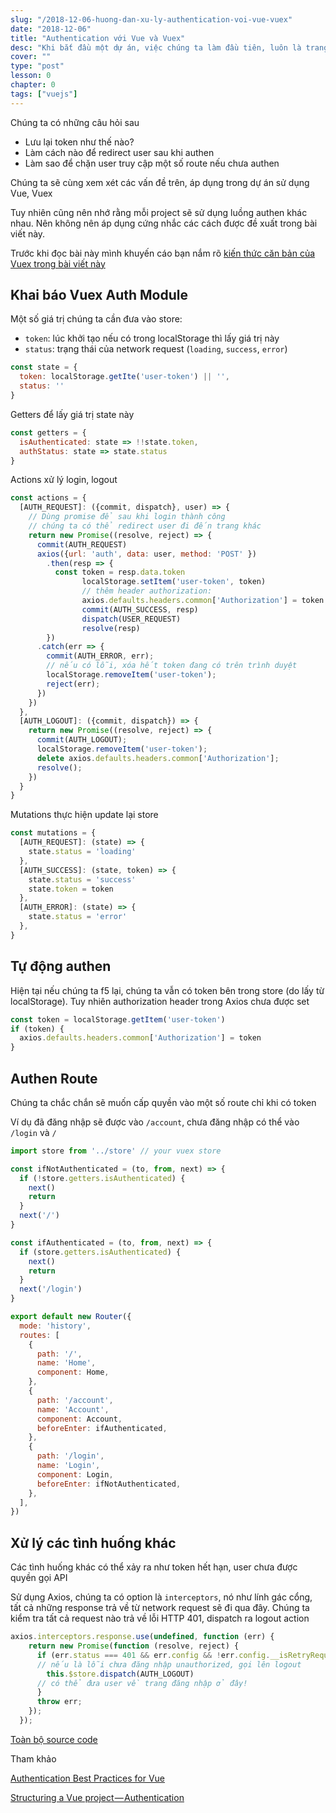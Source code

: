 ```yaml
---
slug: "/2018-12-06-huong-dan-xu-ly-authentication-voi-vue-vuex"
date: "2018-12-06"
title: "Authentication với Vue và Vuex"
desc: "Khi bắt đầu một dự án, việc chúng ta làm đầu tiên, luôn là trang đăng ký đăng nhập, hoặc gọi là xử lý luồng authen cho ngầu."
cover: ""
type: "post"
lesson: 0
chapter: 0
tags: ["vuejs"]
---
```



Chúng ta có những câu hỏi sau

- Lưu lại token như thế nào?
- Làm cách nào để redirect user sau khi authen
- Làm sao để chặn user truy cập một số route nếu chưa authen

Chúng ta sẽ cùng xem xét các vấn đề trên, áp dụng trong dự án sử dụng Vue, Vuex

Tuy nhiên cũng nên nhớ rằng mỗi project sẽ sử dụng luồng authen khác nhau. Nên không nên áp dụng cứng nhắc các cách được đề xuất trong bài viết này.

Trước khi đọc bài này mình khuyến cáo bạn nắm rõ [kiến thức căn bản của Vuex trong bài viết này](/2018-11-08-gioi-thieu-vuex-cho-nguoi-moi-bat-dau)


## Khai báo Vuex Auth Module

Một số giá trị chúng ta cần đưa vào store:

- `token`: lúc khởi tạo nếu có trong localStorage thì lấy giá trị này
- `status`: trạng thái của network request (`loading`, `success`, `error`)

```js
const state = {
  token: localStorage.getIte('user-token') || '',
  status: ''
}
```

Getters để lấy giá trị state này

```js
const getters = {
  isAuthenticated: state => !!state.token,
  authStatus: state => state.status
}
```

Actions xử lý login, logout

```js
const actions = {
  [AUTH_REQUEST]: ({commit, dispatch}, user) => {
    // Dùng promise để sau khi login thành công
    // chúng ta có thể redirect user đi đến trang khác
    return new Promise((resolve, reject) => { 
      commit(AUTH_REQUEST)
      axios({url: 'auth', data: user, method: 'POST' })
        .then(resp => {
          const token = resp.data.token
                localStorage.setItem('user-token', token)
                // thêm header authorization:
                axios.defaults.headers.common['Authorization'] = token
                commit(AUTH_SUCCESS, resp)
                dispatch(USER_REQUEST)
                resolve(resp)
        })
      .catch(err => {
        commit(AUTH_ERROR, err);
        // nếu có lỗi, xóa hết token đang có trên trình duyệt
        localStorage.removeItem('user-token');
        reject(err);
      })
    })
  },
  [AUTH_LOGOUT]: ({commit, dispatch}) => {
    return new Promise((resolve, reject) => {
      commit(AUTH_LOGOUT);
      localStorage.removeItem('user-token');
      delete axios.defaults.headers.common['Authorization'];
      resolve();
    })
  }
}
```

Mutations thực hiện update lại store

```js
const mutations = {
  [AUTH_REQUEST]: (state) => {
    state.status = 'loading'
  },
  [AUTH_SUCCESS]: (state, token) => {
    state.status = 'success'
    state.token = token
  },
  [AUTH_ERROR]: (state) => {
    state.status = 'error'
  },
}
```

## Tự động authen

Hiện tại nếu chúng ta f5 lại, chúng ta vẫn có token bên trong store (do lấy từ localStorage). Tuy nhiên authorization header trong Axios chưa được set

```js
const token = localStorage.getItem('user-token')
if (token) {
  axios.defaults.headers.common['Authorization'] = token
}
```

## Authen Route

Chúng ta chắc chắn sẽ muốn cấp quyền vào một số route chỉ khi có token

Ví dụ đã đăng nhập sẽ được vào `/account`, chưa đăng nhập có thể vào `/login` và `/`

```js
import store from '../store' // your vuex store 

const ifNotAuthenticated = (to, from, next) => {
  if (!store.getters.isAuthenticated) {
    next()
    return
  }
  next('/')
}

const ifAuthenticated = (to, from, next) => {
  if (store.getters.isAuthenticated) {
    next()
    return
  }
  next('/login')
}

export default new Router({
  mode: 'history',
  routes: [
    {
      path: '/',
      name: 'Home',
      component: Home,
    },
    {
      path: '/account',
      name: 'Account',
      component: Account,
      beforeEnter: ifAuthenticated,
    },
    {
      path: '/login',
      name: 'Login',
      component: Login,
      beforeEnter: ifNotAuthenticated,
    },
  ],
})
```

## Xử lý các tình huống khác

Các tình huống khác có thể xảy ra như token hết hạn, user chưa được quyền gọi API

Sử dụng Axios, chúng ta có option là `interceptors`, nó như lính gác cổng, tất cả những response trả về từ network request sẽ đi qua đây. Chúng ta kiểm tra tất cả request nào trả về lỗi HTTP 401, dispatch ra logout action

```js
axios.interceptors.response.use(undefined, function (err) {
    return new Promise(function (resolve, reject) {
      if (err.status === 401 && err.config && !err.config.__isRetryRequest) {
      // nếu là lỗi chưa đăng nhập unauthorized, gọi lên logout
        this.$store.dispatch(AUTH_LOGOUT)
      // có thể đưa user về trang đăng nhập ở đây!
      }
      throw err;
    });
  });
```



<a target="_blank" class="btn btn-default" rel="noopener noreferrer" href="https://github.com/sqreen/vue-authentication-example">Toàn bộ source code</a>


Tham khảo


<a target="_blank" rel="noopener noreferrer" href="https://blog.sqreen.io/authentication-best-practices-vue/">Authentication Best Practices for Vue</a>

<a target="_blank" rel="noopener noreferrer" href="https://medium.com/@zitko/structuring-a-vue-project-authentication-87032e5bfe16">Structuring a Vue project — Authentication</a>



